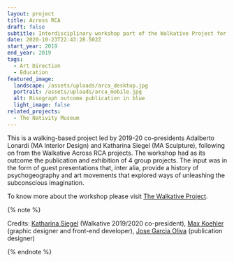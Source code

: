 ```yaml
---
layout: project
title: Across RCA
draft: false
subtitle: Interdisciplinary workshop part of the Walkative Project for Across RCA
date: 2020-10-23T22:43:28.502Z
start_year: 2019
end_year: 2019
tags:
  - Art Direction
  - Education
featured_image:
  landscape: /assets/uploads/arca_desktop.jpg
  portrait: /assets/uploads/arca_mobile.jpg
  alt: Risograph outcome publication in blue
  light_image: false
related_projects:
  - The Nativity Museum
---
```

This is a walking-based project led by 2019-20 co-presidents Adalberto Lonardi (MA Interior Design) and Katharina Siegel (MA Sculpture), following on from the Walkative Across RCA projects. The workshop had as its outcome the publication and exhibition of 4 group projects. The input was in the form of guest presentations that, inter alia, provide a history of psychogeography and art movements that explored ways of unleashing the subconscious imagination.

To know more about the workshop please visit [The Walkative Project](http://thewalkativeproject.org/event/across-rca-2019/).

{% note %}


Credits: [Katharina Siegel](http://www.katharinasiegel.de/) (Walkative 2019/2020 co-president), [Max Koehler](maxkoehler) (graphic designer and front-end developer), [Jose Garcia Oliva](https://josegarciaoliva.com/) (publication designer)


{% endnote %}